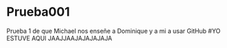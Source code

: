 # Prueba001
Prueba 1 de que Michael nos enseñe a Dominique y a mi a usar GitHub
#YO ESTUVE AQUI
JAAJJAAJAJAJAJAJA
